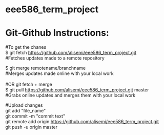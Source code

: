 # eee586_term_project

# Git-Github Instructions:
#To get the chanes <br/>
$ git fetch https://github.com/alisemi/eee586_term_project.git <br/>
#Fetches updates made to a remote repository <br/>

$ git merge remotename/branchname <br/>
#Merges updates made online with your local work <br/>
<br/>
#OR git fetch + merge <br/>
$ git pull https://github.com/alisemi/eee586_term_project.git master <br/>
#Grabs online updates and merges them with your local work <br/>

#Upload changes <br/>
git add "file_name" <br/>
git commit -m "commit text" <br/>
git remote add origin https://github.com/alisemi/eee586_term_project.git <br/>
git push -u origin master <br/>
